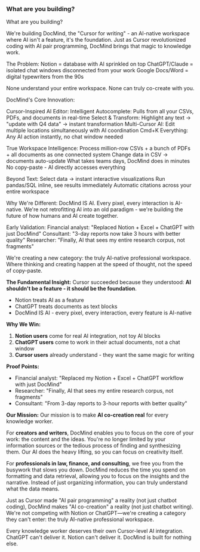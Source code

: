 ### **What are you building?**

What are you building?

We're building DocMind, the "Cursor for writing" - an AI-native workspace where AI isn't a feature, it's the foundation. Just as Cursor revolutionized coding with AI pair programming, DocMind brings that magic to knowledge work.

The Problem:
Notion = database with AI sprinkled on top
ChatGPT/Claude = isolated chat windows disconnected from your work
Google Docs/Word = digital typewriters from the 90s

None understand your entire workspace. None can truly co-create with you.

DocMind's Core Innovation:

Cursor-Inspired AI Editor:
Intelligent Autocomplete: Pulls from all your CSVs, PDFs, and documents in real-time
Select & Transform: Highlight any text → "update with Q4 data" → instant transformation
Multi-Cursor AI: Edit multiple locations simultaneously with AI coordination
Cmd+K Everything: Any AI action instantly, no chat window needed

True Workspace Intelligence:
Process million-row CSVs + a bunch of PDFs + all documents as one connected system
Change data in CSV → documents auto-update
What takes teams days, DocMind does in minutes
No copy-paste - AI directly accesses everything

Beyond Text:
Select data → instant interactive visualizations
Run pandas/SQL inline, see results immediately
Automatic citations across your entire workspace

Why We're Different:
DocMind IS AI. Every pixel, every interaction is AI-native. We're not retrofitting AI into an old paradigm - we're building the future of how humans and AI create together.

Early Validation:
Financial analyst: "Replaced Notion + Excel + ChatGPT with just DocMind"
Consultant: "3-day reports now take 3 hours with better quality"
Researcher: "Finally, AI that sees my entire research corpus, not fragments"

We're creating a new category: the truly AI-native professional workspace. Where thinking and creating happen at the speed of thought, not the speed of copy-paste.


**The Fundamental Insight:**
Cursor succeeded because they understood: **AI shouldn't be a feature - it should be the foundation**.

- Notion treats AI as a feature
- ChatGPT treats documents as text blocks
- DocMind IS AI - every pixel, every interaction, every feature is AI-native

**Why We Win:**

1. **Notion users** come for real AI integration, not toy AI blocks
2. **ChatGPT users** come to work in their actual documents, not a chat window
3. **Cursor users** already understand - they want the same magic for writing

**Proof Points:**

- Financial analyst: "Replaced my Notion + Excel + ChatGPT workflow with just DocMind"
- Researcher: "Finally, AI that sees my entire research corpus, not fragments"
- Consultant: "From 3-day reports to 3-hour reports with better quality"

**Our Mission:**
Our mission is to make **AI co-creation real** for every knowledge worker.

For **creators and writers**, DocMind enables you to focus on the core of your work: the content and the ideas. You're no longer limited by your information sources or the tedious process of finding and synthesizing them. Our AI does the heavy lifting, so you can focus on creativity itself.

For **professionals in law, finance, and consulting**, we free you from the busywork that slows you down. DocMind reduces the time you spend on formatting and data retrieval, allowing you to focus on the insights and the narrative. Instead of just organizing information, you can truly understand what the data means.

Just as Cursor made "AI pair programming" a reality (not just chatbot coding), DocMind makes "AI co-creation" a reality (not just chatbot writing). We're not competing with Notion or ChatGPT—we're creating a category they can't enter: the truly AI-native professional workspace.

Every knowledge worker deserves their own Cursor-level AI integration. ChatGPT can't deliver it. Notion can't deliver it. DocMind is built for nothing else.
